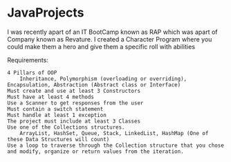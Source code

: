 # JavaProjects
I was recently apart of an IT BootCamp known as RAP which was apart of Company known as Revature. 
I created a Character Program where you could make them a hero and give them a specific roll with abilities


Requirements:

    4 Pillars of OOP
        Inheritance, Polymorphism (overloading or overriding), Encapsulation, Abstraction (Abstract class or Interface)
    Must create and use at least 3 Constructors
    Must have at least 4 methods
    Use a Scanner to get responses from the user
    Must contain a switch statement
    Must handle at least 1 exception
    The project must include at least 3 Classes
    Use one of the Collections structures.
        ArrayList, HashSet, Queue, Stack, LinkedList, HashMap (One of these Data Structures will count)
    Use a loop to traverse through the Collection structure that you chose and modify, organize or return values from the iteration.
